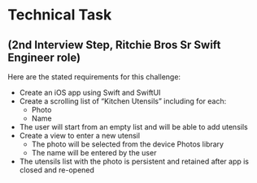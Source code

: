 # Technical Task 
## (2nd Interview Step, Ritchie Bros Sr Swift Engineer role)

Here are the stated requirements for this challenge:

- Create an iOS app using Swift and SwiftUI
- Create a scrolling list of “Kitchen Utensils” including for each:
	- Photo
	- Name
- The user will start from an empty list and will be able to add utensils
- Create a view to enter a new utensil
  - The photo will be selected from the device Photos library
  - The name will be entered by the user
- The utensils list with the photo is persistent and retained after app is closed and re-opened 
